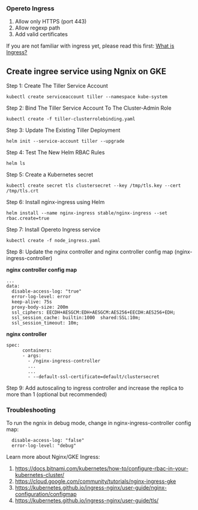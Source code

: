 ### Opereto Ingress

1. Allow only HTTPS (port 443)
1. Allow regexp path
1. Add valid certificates


If you are not familiar with ingress yet, please read this first: [What is Ingress?](https://kubernetes.io/docs/concepts/services-networking/ingress/#what-is-ingress)

## Create ingree service using Ngnix on GKE

Step 1: Create The Tiller Service Account
```console
kubectl create serviceaccount tiller --namespace kube-system
```

Step 2: Bind The Tiller Service Account To The Cluster-Admin Role
```console
kubectl create -f tiller-clusterrolebinding.yaml
```

Step 3: Update The Existing Tiller Deployment
```console
helm init --service-account tiller --upgrade
```

Step 4: Test The New Helm RBAC Rules
```console
helm ls
```

Step 5: Create a Kubernetes secret
```console
kubectl create secret tls clustersecret --key /tmp/tls.key --cert /tmp/tls.crt
```

Step 6: Install nginx-ingress using Helm 
```console
helm install --name nginx-ingress stable/nginx-ingress --set rbac.create=true
```

Step 7: Install Opereto Ingress service
```console
kubectl create -f node_ingress.yaml
```

Step 8: Update the nginx controller and nginx controller config map (nginx-ingress-controller)

**nginx controller config map**
```console
...
data:
  disable-access-log: "true"
  error-log-level: error
  keep-alive: 75s
  proxy-body-size: 200m
  ssl_ciphers: EECDH+AESGCM:EDH+AESGCM:AES256+EECDH:AES256+EDH;
  ssl_session_cache: builtin:1000  shared:SSL:10m;
  ssl_session_timeout: 10m;
```


**nginx controller**    
```console
spec:
      containers:
      - args:
        - /nginx-ingress-controller
        ...
        ...
        - --default-ssl-certificate=default/clustersecret      
```
Step 9: Add autoscaling to ingress controller and increase the replica to more than 1 (optional but recommended)


### Troubleshooting

To run the ngnix in debug mode, change in nginx-ingress-controller config map:

```console
  disable-access-log: "false"
  error-log-level: "debug"
```

Learn more about Nginx/GKE Ingress:
1. https://docs.bitnami.com/kubernetes/how-to/configure-rbac-in-your-kubernetes-cluster/
1. https://cloud.google.com/community/tutorials/nginx-ingress-gke
1. https://kubernetes.github.io/ingress-nginx/user-guide/nginx-configuration/configmap
1. https://kubernetes.github.io/ingress-nginx/user-guide/tls/
